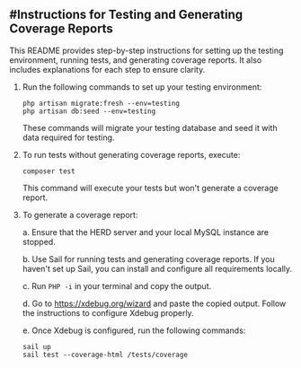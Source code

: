 
#Instructions for Testing and Generating Coverage Reports
--------------------------------------------------------
This README provides step-by-step instructions for setting up the testing environment, running tests, and generating coverage reports. It also includes explanations for each step to ensure clarity.

1. Run the following commands to set up your testing environment:

   ```
   php artisan migrate:fresh --env=testing
   php artisan db:seed --env=testing
   ```

   These commands will migrate your testing database and seed it with data required for testing.

2. To run tests without generating coverage reports, execute:

   ```
   composer test
   ```

   This command will execute your tests but won't generate a coverage report.

3. To generate a coverage report:

   a. Ensure that the HERD server and your local MySQL instance are stopped.

   b. Use Sail for running tests and generating coverage reports. If you haven't set up Sail, you can install and configure all requirements locally.

   c. Run `PHP -i` in your terminal and copy the output.

   d. Go to https://xdebug.org/wizard and paste the copied output. Follow the instructions to configure Xdebug properly.

   e. Once Xdebug is configured, run the following commands:

      ```
      sail up
      sail test --coverage-html /tests/coverage
      ```



